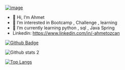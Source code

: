 
[![image](https://img.shields.io/badge/AhmetOZCAN-send%20a%20mail-red?style=for-the-badge&logo=gmail&logoColor=red)](mailto:ozcanahmet94@gmail.com)

- 👋 Hi, I’m Ahmet
- 👀 I’m interested in Bootcamp , Challenge , learning 
- 🌱 I’m currently learning python , sql , Java Spring
 - Linkedin: https://www.linkedin.com/in/-ahmetozcan


[![Github Badge](https://img.shields.io/badge/-Github-000?style=quare&labelColor=000&logo=Github&logoColor=white&link=link)](https://github.com/aozcann)


![Github stats 2](https://github-readme-stats.vercel.app/api?username=aozcann&show_icons=true&theme=radical)

[![Top Langs](https://github-readme-stats.vercel.app/api/top-langs/?username=DenizCil)](https://github.com/aozcann)
<!---
aozcann/aozcann is a ✨ special ✨ repository because its `README.md` (this file) appears on your GitHub profile.
You can click the Preview link to take a look at your changes.
--->

